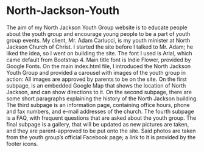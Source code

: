 # North-Jackson-Youth
 The aim of my North Jackson Youth Group website is to educate people about the youth group and encourage young people to be a part of youth group events. 
My client, Mr. Adam Carlucci, is my youth minister at North Jackson Church of Christ. I started the site before I talked to Mr. Adam; he liked the idea, so I went on building the site. 
The font I used is Arial, which came default from Bootstrap 4. Main title font is Indie Flower, provided by Google Fonts. 
On the main index.html file, I introduced the North Jackson Youth Group and provided a carousel with images of the youth group in action: All images are approved by parents to be on the site.
On the first subpage, is an embedded Google Map that shows the location of North Jackson, and can show directions to it. 
On the second subpage, there are some short paragraphs explaining the history of the North Jackson building. 
The third subpage is an information page, containing office hours, phone and fax numbers, and e-mail addresses of the church. 
The fourth subpage is a FAQ, with frequent questions that are asked about the youth group. 
The final subpage is a gallery, that will be updated as new pictures are taken, and they are parent-approved to be put onto the site. Said photos are taken from the youth group’s official Facebook page; a link to it is provided by the footer icons. 
